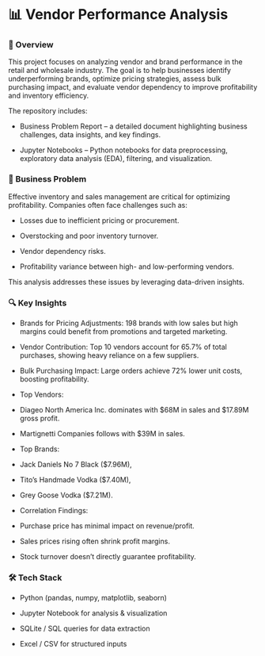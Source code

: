 # 📊 Vendor Performance Analysis
### 📌 Overview

This project focuses on analyzing vendor and brand performance in the retail and wholesale industry. The goal is to help businesses identify underperforming brands, optimize pricing strategies, assess bulk purchasing impact, and evaluate vendor dependency to improve profitability and inventory efficiency.

The repository includes:

* Business Problem Report – a detailed document highlighting business challenges, data insights, and key findings.

* Jupyter Notebooks – Python notebooks for data preprocessing, exploratory data analysis (EDA), filtering, and visualization.

### 🎯 Business Problem

Effective inventory and sales management are critical for optimizing profitability. Companies often face challenges such as:

* Losses due to inefficient pricing or procurement.

* Overstocking and poor inventory turnover.

* Vendor dependency risks.

* Profitability variance between high- and low-performing vendors.

This analysis addresses these issues by leveraging data-driven insights.

### 🔍 Key Insights

* Brands for Pricing Adjustments: 198 brands with low sales but high margins could benefit from promotions and targeted marketing.

* Vendor Contribution: Top 10 vendors account for 65.7% of total purchases, showing heavy reliance on a few suppliers.

* Bulk Purchasing Impact: Large orders achieve 72% lower unit costs, boosting profitability.

* Top Vendors:

 - Diageo North America Inc. dominates with $68M in sales and $17.89M gross profit.

 - Martignetti Companies follows with $39M in sales.

* Top Brands:

 - Jack Daniels No 7 Black ($7.96M),

 - Tito’s Handmade Vodka ($7.40M),

 - Grey Goose Vodka ($7.21M).

* Correlation Findings:

 - Purchase price has minimal impact on revenue/profit.

 - Sales prices rising often shrink profit margins.

 - Stock turnover doesn’t directly guarantee profitability.

### 🛠️ Tech Stack

* Python (pandas, numpy, matplotlib, seaborn)

* Jupyter Notebook for analysis & visualization

* SQLite / SQL queries for data extraction

* Excel / CSV for structured inputs
